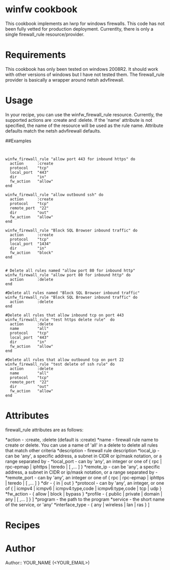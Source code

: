 # winfw cookbook
This cookbook implements an lwrp for windows firewalls. This code has not been fully vetted for production deployment.  Currentlty, there is only a single firewall\_rule resource/provider.

# Requirements
This cookbook has only been tested on windows 2008R2.  It should work with other versions of windows but I have not tested them.  The firewall\_rule provider is basically a wrapper around netsh advfirewall.

# Usage
In your recipe, you can use the winfw\_firewall\_rule resource.  Currently, the supported actions are :create and :delete.  If the 'name' attribute is not specified, the name of the resource will be used as the rule name.  Attribute defaults match the netsh advfirewall defaults.



##Examples
```


winfw_firewall_rule "allow port 443 for inbound https" do
  action      :create
  protocol    "tcp"
  local_port  "443"
  dir         "in"
  fw_action   "allow"
end

winfw_firewall_rule "allow outbound ssh" do
  action      :create
  protocol    "tcp"
  remote_port  "22"
  dir         "out"
  fw_action   "allow"
end

winfw_firewall_rule "Block SQL Browser inbound traffic" do
  action      :create
  protocol    "tcp"
  local_port  "1434"
  dir         "in"
  fw_action   "block"
end


# Delete all rules named "allow port 80 for inbound http" 
winfw_firewall_rule "allow port 80 for inbound http" do
  action      :delete
end

#Delete all rules named "Block SQL Browser inbound traffic"
winfw_firewall_rule "Block SQL Browser inbound traffic" do
  action      :delete
end

#Delete all rules that allow inbound tcp on port 443 
winfw_firewall_rule "test https delete rule"  do
  action      :delete
  name        "all"
  protocol    "tcp"
  local_port  "443"
  dir         "in"
  fw_action   "allow"
end

#Delete all rules that allow outbound tcp on port 22 
winfw_firewall_rule "test delete of ssh rule" do
  action      :delete
  name        "all"
  protocol    "tcp"
  remote_port  "22"
  dir         "out"
  fw_action   "allow"
end

```


# Attributes

firewall_rule attributes are as follows:

*action      -  :create, :delete (default is  :create)
*name        - firewall rule name to create or delete.  You can use a name of 'all' in a delete to delete all rules that match other criteria
*description - firewall rule description
*local_ip    - can be 'any', a specific address, a subnet in CIDR or ip/mask notation, or a range separated by -
*local_port  - can by 'any', an integer or one of {  rpc | rpc-epmap | iphttps | teredo | [ ,... ] } 
*remote_ip   - can be 'any', a specific address, a subnet in CIDR or ip/mask notation, or a range separated by -
*remote_port - can by 'any', an integer or one of {  rpc | rpc-epmap | iphttps | teredo | [ ,... ] } 
*dir         - { in | out }
*protocol    - can by 'any', an integer, or one of { | icmpv4 | icmpv6 | icmpv4:type,code | icmpv6:type,code | tcp | udp } 
*fw_action   - { allow | block | bypass }
*profile     - { public | private | domain | any | [ ,... ] } ]
*program     - the path to the program
*service     - the short name of the service, or 'any'
*interface_type - { any | wireless | lan | ras } ]


# Recipes

# Author

Author:: YOUR_NAME (<YOUR_EMAIL>)
